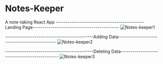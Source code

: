 # Notes-Keeper
A note-taking React App
 ---------------------------------------------Landing Page--------------------------------------------
 ![Notes-keeper1](https://user-images.githubusercontent.com/54169306/216966408-17bd2a71-cbc1-405f-8506-a7e8277f30fe.png)
 
 
---------------------------------------------Adding Data----------------------------------------------
![Notes-keeper2](https://user-images.githubusercontent.com/54169306/216966581-cf8c1663-9d14-48d4-9a6f-82b7b9cbc574.png)

---------------------------------------------Deleting Data----------------------------------------------
![Notes-keeper3](https://user-images.githubusercontent.com/54169306/216966679-6664d0dd-e525-464d-bd50-34d947b88c24.png)
